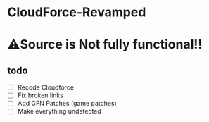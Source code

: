 # CloudForce-Revamped
# ⚠️Source is Not fully functional!!
## todo

- [ ] Recode Cloudforce
- [ ] Fix broken links
- [ ] Add GFN Patches (game patches)
- [ ] Make everything undetected
